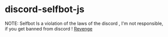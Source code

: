 # discord-selfbot-js
NOTE: Selfbot Is a violation of the laws of the discord , I'm not responsible, if you get banned from discord ! 
[Revenge](https://cdn.discordapp.com/attachments/576922808559599639/580437372131475487/download.png)

